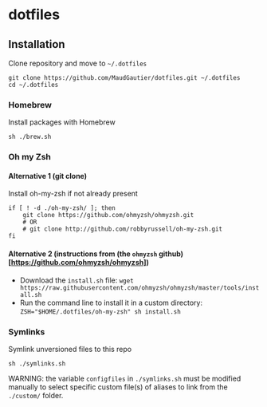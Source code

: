 # dotfiles

## Installation

Clone repository and move to `~/.dotfiles`
```
git clone https://github.com/MaudGautier/dotfiles.git ~/.dotfiles
cd ~/.dotfiles
```

### Homebrew
Install packages with Homebrew
```
sh ./brew.sh
```

### Oh my Zsh

#### Alternative 1 (git clone)

Install oh-my-zsh if not already present
```
if [ ! -d ./oh-my-zsh/ ]; then
	git clone https://github.com/ohmyzsh/ohmyzsh.git
	# OR
	# git clone http://github.com/robbyrussell/oh-my-zsh.git
fi
```

#### Alternative 2 (instructions from (the `ohmyzsh` github)[https://github.com/ohmyzsh/ohmyzsh])

* Download the `install.sh` file: `wget https://raw.githubusercontent.com/ohmyzsh/ohmyzsh/master/tools/install.sh`
* Run the command line to install it in a custom directory: `ZSH="$HOME/.dotfiles/oh-my-zsh" sh install.sh`


### Symlinks
Symlink unversioned files to this repo
```
sh ./symlinks.sh
```

WARNING: the variable `configfiles` in `./symlinks.sh` must be modified manually to select specific custom file(s) of aliases to link from the `./custom/` folder.


